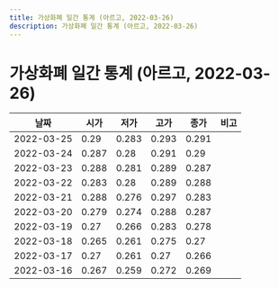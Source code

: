 ```yaml
---
title: 가상화폐 일간 통계 (아르고, 2022-03-26)
description: 가상화폐 일간 통계 (아르고, 2022-03-26)
---
```


가상화폐 일간 통계 (아르고, 2022-03-26)
===

|날짜|시가|저가|고가|종가|비고|
|--|--|--|--|--|--|
|2022-03-25|0.29|0.283|0.293|0.291|    |
|2022-03-24|0.287|0.28|0.291|0.29|    |
|2022-03-23|0.288|0.281|0.289|0.287|    |
|2022-03-22|0.283|0.28|0.289|0.288|    |
|2022-03-21|0.288|0.276|0.297|0.283|    |
|2022-03-20|0.279|0.274|0.288|0.287|    |
|2022-03-19|0.27|0.266|0.283|0.278|    |
|2022-03-18|0.265|0.261|0.275|0.27|    |
|2022-03-17|0.27|0.261|0.27|0.266|    |
|2022-03-16|0.267|0.259|0.272|0.269|    |
